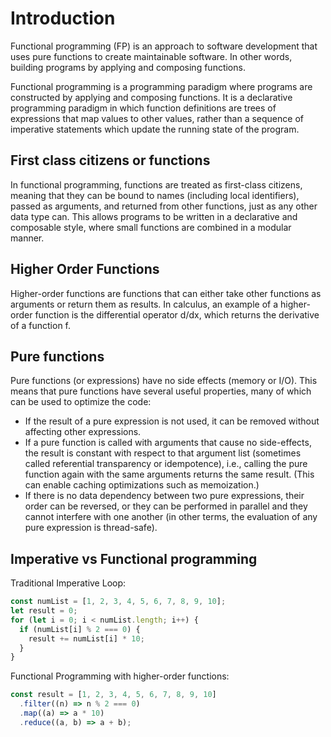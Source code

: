 # Introduction

Functional programming (FP) is an approach to software development that uses pure functions to create maintainable software. In other words, building programs by applying and composing functions.

Functional programming is a programming paradigm where programs are constructed by applying and composing functions. It is a declarative programming paradigm in which function definitions are trees of expressions that map values to other values, rather than a sequence of imperative statements which update the running state of the program.

## First class citizens or functions

In functional programming, functions are treated as first-class citizens, meaning that they can be bound to names (including local identifiers), passed as arguments, and returned from other functions, just as any other data type can. This allows programs to be written in a declarative and composable style, where small functions are combined in a modular manner.

## Higher Order Functions

Higher-order functions are functions that can either take other functions as arguments or return them as results. In calculus, an example of a higher-order function is the differential operator d/dx, which returns the derivative of a function f.

## Pure functions

Pure functions (or expressions) have no side effects (memory or I/O). This means that pure functions have several useful properties, many of which can be used to optimize the code:

- If the result of a pure expression is not used, it can be removed without affecting other expressions.
- If a pure function is called with arguments that cause no side-effects, the result is constant with respect to that argument list (sometimes called referential transparency or idempotence), i.e., calling the pure function again with the same arguments returns the same result. (This can enable caching optimizations such as memoization.)
- If there is no data dependency between two pure expressions, their order can be reversed, or they can be performed in parallel and they cannot interfere with one another (in other terms, the evaluation of any pure expression is thread-safe).

## Imperative vs Functional programming

Traditional Imperative Loop:

```js
const numList = [1, 2, 3, 4, 5, 6, 7, 8, 9, 10];
let result = 0;
for (let i = 0; i < numList.length; i++) {
  if (numList[i] % 2 === 0) {
    result += numList[i] * 10;
  }
}
```

Functional Programming with higher-order functions:

```js
const result = [1, 2, 3, 4, 5, 6, 7, 8, 9, 10]
  .filter((n) => n % 2 === 0)
  .map((a) => a * 10)
  .reduce((a, b) => a + b);
```
